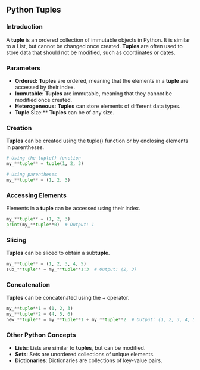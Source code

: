 ## Python **Tuples**

### Introduction

A **tuple** is an ordered collection of immutable objects in Python. It is similar to a List, but cannot be changed once created. **Tuples** are often used to store data that should not be modified, such as coordinates or dates.

### Parameters

* **Ordered:** **Tuples** are ordered, meaning that the elements in a **tuple** are accessed by their index.
* **Immutable:** **Tuples** are immutable, meaning that they cannot be modified once created.
* **Heterogeneous:** **Tuples** can store elements of different data types.
* **Tuple** Size:** **Tuples** can be of any size.

### Creation

**Tuples** can be created using the tuple() function or by enclosing elements in parentheses.

```python
# Using the tuple() function
my_**tuple** = tuple(1, 2, 3)

# Using parentheses
my_**tuple** = (1, 2, 3)
```

### Accessing Elements

Elements in a **tuple** can be accessed using their index.

```python
my_**tuple** = (1, 2, 3)
print(my_**tuple**0)  # Output: 1
```

### Slicing

**Tuples** can be sliced to obtain a sub**tuple**.

```python
my_**tuple** = (1, 2, 3, 4, 5)
sub_**tuple** = my_**tuple**1:3  # Output: (2, 3)
```

### Concatenation

**Tuples** can be concatenated using the + operator.

```python
my_**tuple**1 = (1, 2, 3)
my_**tuple**2 = (4, 5, 6)
new_**tuple** = my_**tuple**1 + my_**tuple**2  # Output: (1, 2, 3, 4, 5, 6)
```

### Other Python Concepts

* **Lists**: Lists are similar to **tuples**, but can be modified.
* **Sets**: Sets are unordered collections of unique elements.
* **Dictionaries**: Dictionaries are collections of key-value pairs.